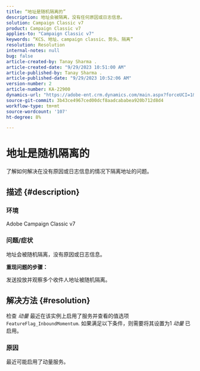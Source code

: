 ```yaml
---
title: “地址是随机隔离的”
description: 地址会被隔离，没有任何原因或日志信息。
solution: Campaign Classic v7
product: Campaign Classic v7
applies-to: "Campaign Classic v7"
keywords: “KCS、地址、campaign classic、势头、隔离”
resolution: Resolution
internal-notes: null
bug: false
article-created-by: Tanay Sharma .
article-created-date: "9/29/2023 10:51:00 AM"
article-published-by: Tanay Sharma .
article-published-date: "9/29/2023 10:52:06 AM"
version-number: 2
article-number: KA-22900
dynamics-url: "https://adobe-ent.crm.dynamics.com/main.aspx?forceUCI=1&pagetype=entityrecord&etn=knowledgearticle&id=4cd8bb0f-b65e-ee11-be6f-6045bd0065f9"
source-git-commit: 3b43ce4967ced00dcf8aadcababea920b712d8d4
workflow-type: tm+mt
source-wordcount: '107'
ht-degree: 8%

---
```


# 地址是随机隔离的


了解如何解决在没有原因或日志信息的情况下隔离地址的问题。

## 描述 {#description}


### 环境

Adobe Campaign Classic v7



### 问题/症状

地址会被随机隔离，没有原因或日志信息。



<b>重现问题的步骤：</b>

发送投放并观察多个收件人地址被随机隔离。


## 解决方法 {#resolution}


检查 *动量* 最近在该实例上启用了服务并查看的值选项 `FeatureFlag_InboundMomentum`. 如果满足以下条件，则需要将其设置为1 *动量* 已启用。

### 原因

最近可能启用了动量服务。

